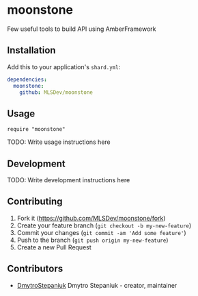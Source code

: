 # moonstone

Few useful tools to build API using AmberFramework

## Installation

Add this to your application's `shard.yml`:

```yaml
dependencies:
  moonstone:
    github: MLSDev/moonstone
```

## Usage

```crystal
require "moonstone"
```

TODO: Write usage instructions here

## Development

TODO: Write development instructions here

## Contributing

1. Fork it (<https://github.com/MLSDev/moonstone/fork>)
2. Create your feature branch (`git checkout -b my-new-feature`)
3. Commit your changes (`git commit -am 'Add some feature'`)
4. Push to the branch (`git push origin my-new-feature`)
5. Create a new Pull Request

## Contributors

- [DmytroStepaniuk](https://github.com/DmytroStepaniuk) Dmytro Stepaniuk - creator, maintainer

